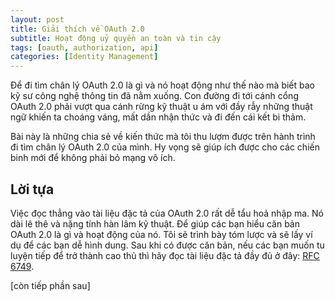 ```yaml
---
layout: post
title: Giải thích về OAuth 2.0
subtitle: Hoạt động uỷ quyền an toàn và tin cậy
tags: [oauth, authorization, api]
categories: [Identity Management]
---
```


Để đi tìm chân lý OAuth 2.0 là gì và nó hoạt động như thế nào mà biết bao kỹ sư công nghệ thông tin đã nằm xuống. Con đường đi tới cánh cổng OAuth 2.0 phải vượt qua cánh rừng kỹ thuật u ám với đầy rẫy những thuật ngữ khiến ta choáng váng, mất dần nhận thức và đi đến cái kết bi thảm.

Bài này là những chia sẻ về kiến thức mà tôi thu lượm được trên hành trình đi tìm chân lý OAuth 2.0 của mình. Hy vọng sẽ giúp ích được cho các chiến binh mới để không phải bỏ mạng vô ích.

## Lời tựa

Việc đọc thẳng vào tài liệu đặc tả của OAuth 2.0 rất dễ tẩu hoả nhập ma. Nó dài lê thê và nặng tính hàn lâm kỹ thuật. Để giúp các bạn hiểu căn bản OAuth 2.0 là gì và hoạt động của nó. Tôi sẽ trình bày tóm lược và sẽ lấy ví dụ để các bạn dễ hình dung. Sau khi có được căn bản, nếu các bạn muốn tu luyện tiếp để trở thành cao thủ thì hãy đọc tài liệu đặc tả đầy đủ ở đây: [RFC 6749](https://datatracker.ietf.org/doc/html/rfc6749).

[còn tiếp phần sau]
